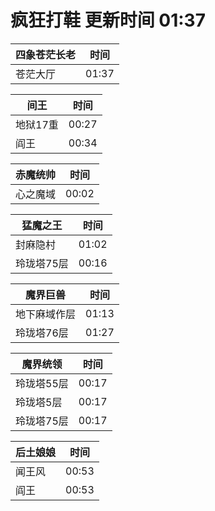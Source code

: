 # 疯狂打鞋 更新时间 01:37

| 四象苍茫长老   | 时间    |
|--------|-------|
| 苍茫大厅 | 01:37 |

| 间王   | 时间    |
|--------|-------|
| 地狱17重 | 00:27 |
| 阎王 | 00:34 |

| 赤魔统帅   | 时间    |
|--------|-------|
| 心之魔域 | 00:02 |

| 猛魔之王   | 时间    |
|--------|-------|
| 封麻隐村 | 01:02 |
| 玲珑塔75层 | 00:16 |

| 魔界巨兽   | 时间    |
|--------|-------|
| 地下麻域作层 | 01:13 |
| 玲珑塔76层 | 01:27 |

| 魔界统领   | 时间    |
|--------|-------|
| 玲珑塔55层 | 00:17 |
| 玲珑塔5层 | 00:17 |
| 玲珑塔75层 | 00:17 |

| 后土娘娘   | 时间    |
|--------|-------|
| 闻王风 | 00:53 |
| 阎王 | 00:53 |